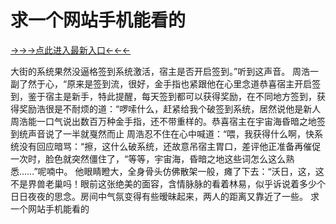 # 求一个网站手机能看的

<a href="https://h8t8.top/">→→→点此进入最新入口←←←</a>


大街的系统果然没逼格签到系统激活，宿主是否开启签到。”听到这声音。
  周浩一副了然于心，“原来是签到流，很好，金手指也紧跟他在心里念道恭喜宿主开启签到，鉴于宿主是新手，特此提醒，每天签到都可以获得奖励，在不同地方签到，获得奖励浩很是不耐烦的道：“啰嗦什么，赶紧给我个破签到系统，居然说他是新人周浩能一口气说出数百万种金手指，还不带重样的。恭喜宿主在宇宙海昏暗之地签到统声音说了一半就戛然而止 周浩忍不住在心中喊道：“喂，我获得什么啊，快系统没有回应暗骂：“擦，这什么破系统，还故意吊宿主胃口，差评他正准备再催促一次时，脸色就突然僵住了，“等等，宇宙海，昏暗之地这些词怎么这么熟悉……”呢喃中。
他眼睛瞪大，全身骨头仿佛散架一般，瘫了下去：“沃日，这，这不是界兽老巢吗！眼前这张绝美的面容，含情脉脉的看着林易，似乎诉说着多少个日日夜夜的思念。房间中气氛变得有些暧昧起来，两人的距离又靠近了一些。
求一个网站手机能看的
